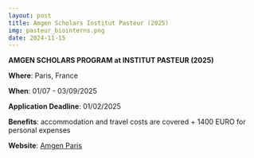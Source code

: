 ```yaml
---
layout: post
title: Amgen Scholars Institut Pasteur (2025)
img: pasteur_biointerns.png
date: 2024-11-15
---
```


**AMGEN SCHOLARS PROGRAM at INSTITUT PASTEUR (2025)**

**Where**: Paris, France

**When**: 01/07 - 03/09/2025

**Application Deadline**: 01/02/2025

**Benefits**: accommodation and travel costs are covered + 1400 EURO for personal expenses

**Website**: [Amgen Paris](https://www.pasteur.fr/en/education/programs-and-courses/internships-and-pre-doctoral-programs/amgen-scholars-program)
